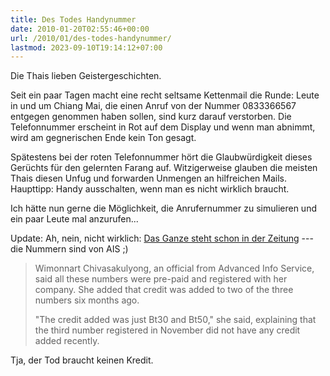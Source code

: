 ```yaml
---
title: Des Todes Handynummer
date: 2010-01-20T02:55:46+00:00
url: /2010/01/des-todes-handynummer/
lastmod: 2023-09-10T19:14:12+07:00
---
```

Die Thais lieben Geistergeschichten.

Seit ein paar Tagen macht eine recht seltsame Kettenmail die Runde: Leute in und um Chiang Mai, die einen Anruf von der Nummer 0833366567 entgegen genommen haben sollen, sind kurz darauf verstorben. Die Telefonnummer erscheint in Rot auf dem Display und wenn man abnimmt, wird am gegnerischen Ende kein Ton gesagt.

Spätestens bei der roten Telefonnummer hört die Glaubwürdigkeit dieses Gerüchts für den gelernten Farang auf. Witzigerweise glauben die meisten Thais diesen Unfug und forwarden Unmengen an hilfreichen Mails. Haupttipp: Handy ausschalten, wenn man es nicht wirklich braucht.

Ich hätte nun gerne die Möglichkeit, die Anrufernummer zu simulieren und ein paar Leute mal anzurufen...

Update: Ah, nein, nicht wirklich: [Das Ganze steht schon in der Zeitung][1] --- die Nummern sind von <span class="caps">AIS</span> ;)

> Wimonnart Chivasakulyong, an official from Advanced Info Service, said all these numbers were pre-paid and registered with her company. She added that credit was added to two of the three numbers six months ago.
>
> "The credit added was just Bt30 and Bt50," she said, explaining that the third number registered in November did not have any credit added recently.

Tja, der Tod braucht keinen Kredit.

 [1]: http://www.nationmultimedia.com/home/2010/01/21/national/Rumours-of-killing-phone-calls-rife-in-Lampang-30120747.html
